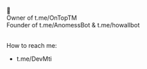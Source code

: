 👋 <br>
Owner of t.me/OnTopTM <br>
Founder of t.me/AnomessBot & t.me/howallbot <br><br>

How to reach me:
- t.me/DevMti
